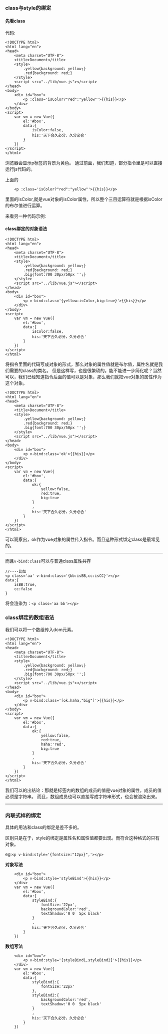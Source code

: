 ### class与style的绑定

#### 先看class

代码:

	<!DOCTYPE html>
	<html lang="en">
	<head>
		<meta charset="UTF-8">
		<title>Document</title>
		<style>
			.yellow{background: yellow;}
			.red{background: red;}
		</style>
		<script src="../lib/vue.js"></script>
	</head>
	<body>
		<div id="box">
			<p :class='isColor?"red":"yellow"'>{{his}}</p>
		</div>
	</body>
	<script>
		var vm = new Vue({
			el:'#box',
			data:{
				isColor:false,
				his:'天下合久必分，久分必合'
			}
		})
	</script>
	</html>

浏览器会显示p标签的背景为黄色。
通过前面，我们知道，部分指令里是可以直接运行js代码的。

上面的
		
		<p :class='isColor?"red":"yellow"'>{{his}}</p>

里面的isColor,就是vue对象的isColor属性，所以整个三目运算符就是根据isColor的布尔值进行运算。

来看另一种代码示例:

#### class绑定的对象语法

	<!DOCTYPE html>
	<html lang="en">
	<head>
		<meta charset="UTF-8">
		<title>Document</title>
		<style>
			.yellow{background: yellow;}
			.red{background: red;}
			.big{font:700 30px/50px '';}
		</style>
		<script src="../lib/vue.js"></script>
	</head>
	<body>
		<div id="box">
			<p v-bind:class='{yellow:isColor,big:true}'>{{his}}</p>
		</div>
	</body>
	<script>
		var vm = new Vue({
			el:'#box',
			data:{
				isColor:false,
				his:'天下合久必分，久分必合'
			}
		})
	</script>
	</html>

将指令里面的代码写成对象的形式，那么对象的属性值就是布尔值，属性名就是我们需要的class的类名。
但是这样写，也是很繁琐的。能不能进一步简化呢？当然可以，我们已经知道指令后面的值可以是对象，那么我们就把vue对象的属性作为这个对象。

	<!DOCTYPE html>
	<html lang="en">
	<head>
		<meta charset="UTF-8">
		<title>Document</title>
		<style>
			.yellow{background: yellow;}
			.red{background: red;}
			.big{font:700 30px/50px '';}
		</style>
		<script src="../lib/vue.js"></script>
	</head>
	<body>
		<div id="box">
			<p v-bind:class='ok'>{{his}}</p>
		</div>
	</body>
	<script>
		var vm = new Vue({
			el:'#box',
			data:{
				ok:{
					yellow:false,
					red:true,
					big:true
				}
				,
				his:'天下合久必分，久分必合'
			}
		})
	</script>
	</html>

可以观察出，ok作为vue对象的属性传入指令。而且这种形式绑定class是最常见的。

-------------

而且`v-bind:class`可以与普通class属性共存

	//----比如
	<p class='aa' v-bind:class='{bb:isBB,cc:isCC}'></p>
	data:{
		isBB:true,
		cc:false
	}
将会渲染为：`<p class='aa bb'></p>`


### class绑定的数组语法

我们可以将一个数组传入dom元素。

	<!DOCTYPE html>
	<html lang="en">
	<head>
		<meta charset="UTF-8">
		<title>Document</title>
		<style>
			.yellow{background: yellow;}
			.red{background: red;}
			.big{font:700 30px/50px '';}
		</style>
		<script src="../lib/vue.js"></script>
	</head>
	<body>
		<div id="box">
			<p v-bind:class='[ok.haha,"big"]'>{{his}}</p>
		</div>
	</body>
	<script>
		var vm = new Vue({
			el:'#box',
			data:{
				ok:{
					yellow:false,
					red:true,
					haha:'red',
					big:true
				}
				,
				his:'天下合久必分，久分必合'
			}
		})
	</script>
	</html>


我们可以的出结论：那就是标签内的数组的成员的值是vue对象的属性，成员的值必须是字符串。
而且，数组成员也可以直接写成字符串形式，也会被渲染出来。

----------

### 内联式样的绑定

具体的用法和class的绑定是差不多的。

区别只是在于，style的绑定是属性名和属性值都要出现。而符合这种格式的只有对象。

eg:`<p v-bind:style='{fontsize:"12px}",'></p>`

**对象写法**

		<div id="box">
			<p v-bind:style='styleBind'>{{his}}</p>
		</div>
		var vm = new Vue({
			el:'#box',
			data:{
				styleBind:{
					fontSize:'22px',
					backgroundColor:'red',
					textShadow:'0 0  5px black'
				}
				,
				his:'天下合久必分，久分必合'
			}
		})

**数组写法**

		<div id="box">
			<p v-bind:style='[styleBind1,styleBind2]'>{{his}}</p>
		</div>
		var vm = new Vue({
			el:'#box',
			data:{
				styleBind1:{
					fontSize:'22px'				
				},
				styleBind2:{
					backgroundColor:'red',
					textShadow:'0 0  5px black'
				}
				,
				his:'天下合久必分，久分必合'
			}
		})